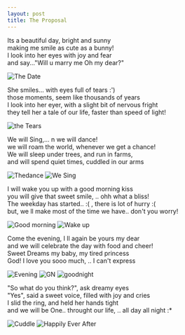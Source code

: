 ```yaml
---
layout: post
title: The Proposal
---
```


Its a beautiful day, bright and sunny <br/>
making me smile as cute as a bunny!<br/>
I look into her eyes with joy and fear<br/>
and say..."Will u marry me Oh my dear?"<br/> 

![The Date](http://tinyurl.com/ourmemories-thedate)

She smiles... with eyes full of tears :')<br/>
those moments, seem like thousands of years<br/>
I look into her eyer, with a slight bit of nervous fright<br/>
they tell her a tale of our life, faster than speed of light!<br/>
 
![the Tears](http://tinyurl.com/ourmemories-tears)


We will Sing,... n we will dance!<br/>
we will roam the world, whenever we get a chance!<br/>
We will sleep under trees, and run in farms,<br/>
and will spend quiet times, cuddled in our arms<br/>

![Thedance](http://tinyurl.com/ourmemories-thedance)
![We Sing](http://tinyurl.com/ourmemories-wesing)

I will wake you up with a good morning kiss<br/>
you will give that sweet smile, .. ohh what a bliss!<br/>
The weekday has started.. :( , there is lot of hurry :(<br/>
but, we ll make most of the time we have.. don't you worry!<br/>

![Good morning](http://tinyurl.com/ourmemories-goodmorning)
![Wake up](http://tinyurl.com/ourmemories-wakeup)

Come the evening, I ll again be yours my dear<br/>
and we will celebrate the day with food and cheer!<br/>
Sweet Dreams my baby, my tired princess <br/>
God! I love you sooo much, .. I can't express <br/>

![Evening](http://tinyurl.com/openhhm)
![GN](http://tinyurl.com/n9behfl)
![goodnight](http://tinyurl.com/m8om3al)

"So what do you think?", ask dreamy eyes <br/>
"Yes", said a sweet voice, filled with joy and cries<br/>
I slid the ring, and held her hands tight<br/>
and we will be One.. throught our life, .. all day all night :*<br/>

![Cuddle](http://tinyurl.com/ourmemories-cuddle)
![Happily Ever After](http://tinyurl.com/pzsvqc2)











